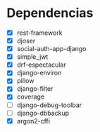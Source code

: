 # Dependencias

- [X] rest-framework
- [x] djoser
- [x] social-auth-app-django
- [x] simple_jwt
- [x] drf-espectacular
- [x] django-environ
- [x] pillow
- [x] django-filter
- [x] coverage
- [ ] django-debug-toolbar
- [ ] django-dbbackup
- [x] argon2-cffi
